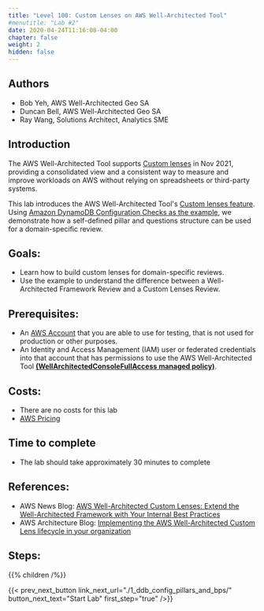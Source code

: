 ```yaml
---
title: "Level 100: Custom Lenses on AWS Well-Architected Tool"
#menutitle: "Lab #2"
date: 2020-04-24T11:16:08-04:00
chapter: false
weight: 2
hidden: false
---
```

## Authors
- Bob Yeh, AWS Well-Architected Geo SA
- Duncan Bell, AWS Well-Architected Geo SA
- Ray Wang, Solutions Architect, Analytics SME 

## Introduction

The AWS Well-Architected Tool supports [Custom lenses](https://docs.aws.amazon.com/wellarchitected/latest/userguide/lenses-custom.html) in Nov 2021, providing a consolidated view and a consistent way to measure and improve workloads on AWS without relying on spreadsheets or third-party systems.

This lab introduces the AWS Well-Architected Tool's [Custom lenses feature](https://docs.aws.amazon.com/wellarchitected/latest/userguide/lenses-custom.html). Using [Amazon DynamoDB Configuration Checks as the example](https://github.com/aws-samples/custom-lens-wa-sample), we demonstrate how a self-defined pillar and questions structure can be used for a domain-specific review.

## Goals:

* Learn how to build custom lenses for domain-specific reviews.
* Use the example to understand the difference between a Well-Architected Framework Review and a Custom Lenses Review.

## Prerequisites:

* An
[AWS Account](https://portal.aws.amazon.com/gp/aws/developer/registration/index.html) that you are able to use for testing, that is not used for production or other purposes.
* An Identity and Access Management (IAM) user or federated credentials into that account that has permissions to use the AWS Well-Architected Tool [**(WellArchitectedConsoleFullAccess managed policy)**](https://docs.aws.amazon.com/wellarchitected/latest/userguide/iam-auth-access.html).

## Costs:
* There are no costs for this lab
* [AWS Pricing](https://aws.amazon.com/pricing/)

## Time to complete
- The lab should take approximately 30 minutes to complete 

## References:
* AWS News Blog: [AWS Well-Architected Custom Lenses: Extend the Well-Architected Framework with Your Internal Best Practices](https://aws.amazon.com/blogs/aws/well-architected-custom-lenses-internal-best-practices/)
* AWS Architecture Blog: [Implementing the AWS Well-Architected Custom Lens lifecycle in your organization](https://aws.amazon.com/blogs/architecture/implementing-the-aws-well-architected-custom-lens-lifecycle-in-your-organization/)

## Steps:
{{% children /%}}

{{< prev_next_button link_next_url="./1_ddb_config_pillars_and_bps/" button_next_text="Start Lab" first_step="true" />}}
